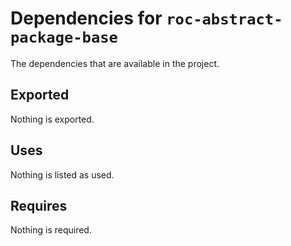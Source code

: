 # Dependencies for `roc-abstract-package-base`

The dependencies that are available in the project.

## Exported
Nothing is exported.

## Uses
Nothing is listed as used.

## Requires
Nothing is required.